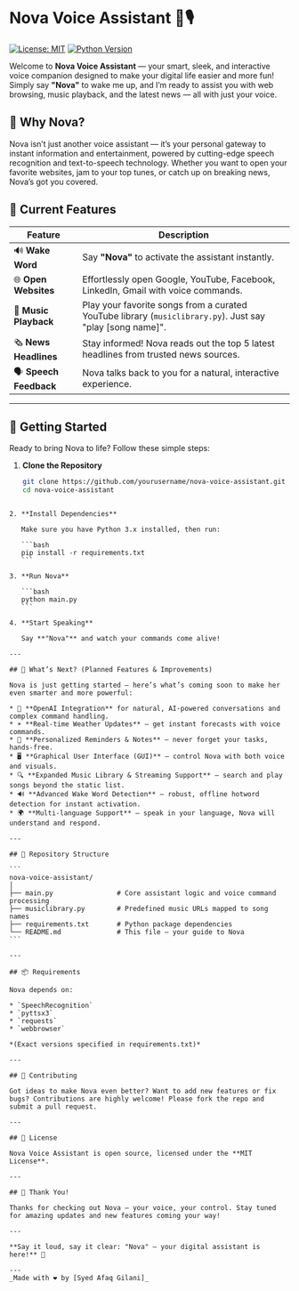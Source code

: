 # Nova Voice Assistant 🚀🎙️

[![License: MIT](https://img.shields.io/badge/License-MIT-yellow.svg)](https://opensource.org/licenses/MIT)
[![Python Version](https://img.shields.io/badge/Python-3.x-blue.svg)](https://www.python.org/)

Welcome to **Nova Voice Assistant** — your smart, sleek, and interactive voice companion designed to make your digital life easier and more fun! Simply say **"Nova"** to wake me up, and I’m ready to assist you with web browsing, music playback, and the latest news — all with just your voice.

## 🌟 Why Nova?

Nova isn’t just another voice assistant — it’s your personal gateway to instant information and entertainment, powered by cutting-edge speech recognition and text-to-speech technology. Whether you want to open your favorite websites, jam to your top tunes, or catch up on breaking news, Nova’s got you covered.

## 🎯 Current Features

| Feature          | Description                                     |
|------------------|-------------------------------------------------|
| 🔊 **Wake Word**      | Say **"Nova"** to activate the assistant instantly. |
| 🌐 **Open Websites**  | Effortlessly open Google, YouTube, Facebook, LinkedIn, Gmail with voice commands. |
| 🎵 **Music Playback** | Play your favorite songs from a curated YouTube library (`musiclibrary.py`). Just say "play [song name]". |
| 🗞️ **News Headlines** | Stay informed! Nova reads out the top 5 latest headlines from trusted news sources. |
| 🗣️ **Speech Feedback** | Nova talks back to you for a natural, interactive experience. |

---

## 🚀 Getting Started

Ready to bring Nova to life? Follow these simple steps:

1. **Clone the Repository**

   ```bash
   git clone https://github.com/yourusername/nova-voice-assistant.git
   cd nova-voice-assistant
````

2. **Install Dependencies**

   Make sure you have Python 3.x installed, then run:

   ```bash
   pip install -r requirements.txt
   ```

3. **Run Nova**

   ```bash
   python main.py
   ```

4. **Start Speaking**

   Say **"Nova"** and watch your commands come alive!

---

## 🎉 What’s Next? (Planned Features & Improvements)

Nova is just getting started — here’s what’s coming soon to make her even smarter and more powerful:

* 🤖 **OpenAI Integration** for natural, AI-powered conversations and complex command handling.
* ☀️ **Real-time Weather Updates** — get instant forecasts with voice commands.
* 📝 **Personalized Reminders & Notes** — never forget your tasks, hands-free.
* 🖥️ **Graphical User Interface (GUI)** — control Nova with both voice and visuals.
* 🔍 **Expanded Music Library & Streaming Support** — search and play songs beyond the static list.
* 🔊 **Advanced Wake Word Detection** — robust, offline hotword detection for instant activation.
* 🌍 **Multi-language Support** — speak in your language, Nova will understand and respond.

---

## 📁 Repository Structure

```
nova-voice-assistant/
│
├── main.py                # Core assistant logic and voice command processing
├── musiclibrary.py        # Predefined music URLs mapped to song names
├── requirements.txt       # Python package dependencies
└── README.md              # This file — your guide to Nova
```

---

## 📦 Requirements

Nova depends on:

* `SpeechRecognition`
* `pyttsx3`
* `requests`
* `webbrowser`

*(Exact versions specified in requirements.txt)*

---

## 🤝 Contributing

Got ideas to make Nova even better? Want to add new features or fix bugs? Contributions are highly welcome! Please fork the repo and submit a pull request.

---

## 📜 License

Nova Voice Assistant is open source, licensed under the **MIT License**.

---

## 🙌 Thank You!

Thanks for checking out Nova — your voice, your control. Stay tuned for amazing updates and new features coming your way!

---

**Say it loud, say it clear: "Nova" — your digital assistant is here!** 🚀

---
_Made with ❤️ by [Syed Afaq Gilani]_